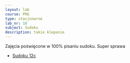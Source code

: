 ```yaml
---
layout: lab
course: PRG
type: stacjonarne
lab_nr: 10
subject: Sudoku
description: takie klepanie
---
```


Zajęcia poświęcone w 100% pisaniu sudoku. Super sprawa
- [Sudoku 12c](../assets/PRG/main12c.cpp)